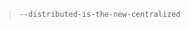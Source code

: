 
> ~~~ sh
> --distributed-is-the-new-centralized
> ~~~
> 


[site]: https://git-scm.com
[docs]: https://git-scm.com/docs
